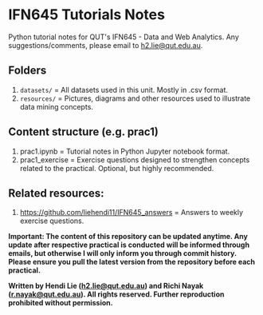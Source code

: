 # IFN645 Tutorials Notes
Python tutorial notes for QUT\'s IFN645 - Data and Web Analytics. Any suggestions/comments, please email to h2.lie@qut.edu.au.

## Folders
1. `datasets/` = All datasets used in this unit. Mostly in .csv format.
2. `resources/` = Pictures, diagrams and other resources used to illustrate data mining concepts.

## Content structure (e.g. prac1)
1. prac1.ipynb = Tutorial notes in Python Jupyter notebook format.
2. prac1_exercise = Exercise questions designed to strengthen concepts related to the practical. Optional, but highly recommended.

## Related resources:
1. https://github.com/liehendi11/IFN645_answers = Answers to weekly exercise questions.

**Important: The content of this repository can be updated anytime. Any update after respective practical is conducted will be informed through emails, but otherwise I will only inform you through commit history. Please ensure you pull the latest version from the repository before each practical.**

**Written by Hendi Lie (h2.lie@qut.edu.au) and Richi Nayak (r.nayak@qut.edu.au). All rights reserved. Further reproduction prohibited without permission.**